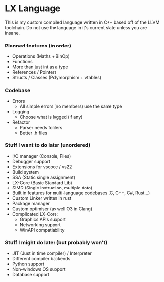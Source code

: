 # LX Language

This is my custom compiled language written in C++ based off of the LLVM toolchain. Do not use the language in it's current state unless you are insane.

### Planned features (in order)
- Operations (Maths + BinOp)
- Functions
- More than just int as a type
- References / Pointers
- Structs / Classes (Polymorphism + vtables)

### Codebase
- Errors
    - All simple errors (no members) use the same type
- Logging
    - Choose what is logged (if any)
- Refactor
    - Parser needs folders
    - Better .h files

### Stuff I want to do later (unordered)
- I/O manager (Console, Files)
- Debugger support
- Extensions for vscode / vs22
- Build system
- SSA (Static single assignment)
- LX-Core (Basic Standard Lib)
- SIMD (Single instruction, multiple data)
- Built in features for multi-language codebases (C, C++, C#, Rust...)
- Custom Linker written in rust
- Package manager
- Custom optimiser (as well O3 in Clang)
- Complicated LX-Core:
    - Graphics APIs support
    - Networking support
    - WinAPI compatiability

### Stuff I might do later (but probably won't)
- JIT (Just in time compiler) / Interpreter
- Different compiler backends
- Python support
- Non-windows OS support
- Database support
